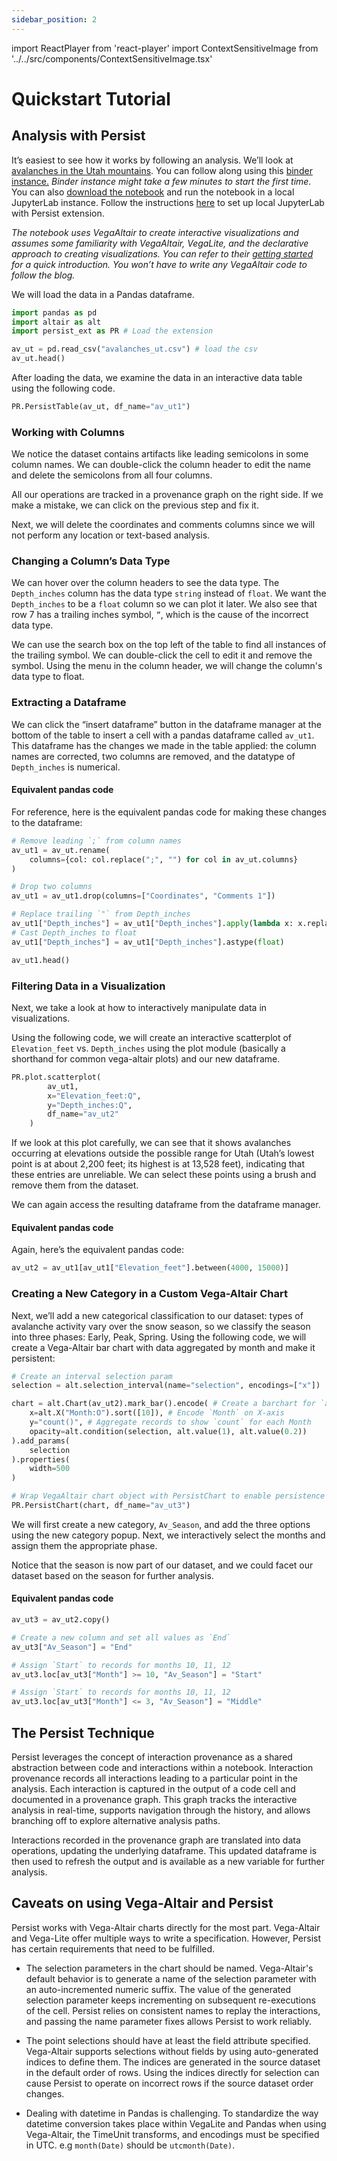 ```yaml
---
sidebar_position: 2
---
```


import ReactPlayer from 'react-player'
import ContextSensitiveImage from '../../src/components/ContextSensitiveImage.tsx'

# Quickstart Tutorial

## Analysis with Persist

It’s easiest to see how it works by following an analysis. We’ll look at [avalanches in the Utah mountains](https://utahavalanchecenter.org/). You can follow along using this [binder instance.](https://mybinder.org/v2/gh/visdesignlab/persist/HEAD?labpath=examples%2Fblog.ipynb) _Binder instance might take a few minutes to start the first time._ You can also [download the notebook](https://raw.githubusercontent.com/visdesignlab/persist/main/examples/blog.ipynb) and run the notebook in a local JupyterLab instance. Follow the instructions [here](https://vdl.sci.utah.edu/persist/docs/installation) to set up local JupyterLab with Persist extension.

_The notebook uses VegaAltair to create interactive visualizations and assumes some familiarity with VegaAltair, VegaLite, and the declarative approach to creating visualizations. You can refer to their [getting started](https://altair-viz.github.io/getting_started/overview.html) for a quick introduction. You won’t have to write any VegaAltair code to follow the blog._

We will load the data in a Pandas dataframe.

```py
import pandas as pd
import altair as alt
import persist_ext as PR # Load the extension

av_ut = pd.read_csv("avalanches_ut.csv") # load the csv
av_ut.head()
```

<ContextSensitiveImage src='img/tutorial_images/step_2.png' className='docs-image'/>

After loading the data, we examine the data in an interactive data table using the following code.

```py
PR.PersistTable(av_ut, df_name="av_ut1")
```

<ContextSensitiveImage src='img/tutorial_images/step_3.png' className='docs-image'/>

### Working with Columns

We notice the dataset contains artifacts like leading semicolons in some column names. We can double-click the column header to edit the name and delete the semicolons from all four columns.
<ContextSensitiveImage src='img/tutorial_images/step_4.png' className='docs-image'/>

All our operations are tracked in a provenance graph on the right side. If we make a mistake, we can click on the previous step and fix it.

Next, we will delete the coordinates and comments columns since we will not perform any location or text-based analysis.

<ContextSensitiveImage src='img/tutorial_images/step_5.png' className='docs-image'/>

### Changing a Column’s Data Type

We can hover over the column headers to see the data type. The `Depth_inches` column has the data type `string` instead of `float`. We want the `Depth_inches` to be a `float` column so we can plot it later. We also see that row 7 has a trailing inches symbol, `”`, which is the cause of the incorrect data type.

We can use the search box on the top left of the table to find all instances of the trailing symbol. We can double-click the cell to edit it and remove the symbol. Using the menu in the column header, we will change the column's data type to float.

### Extracting a Dataframe

We can click the “insert dataframe” button in the dataframe manager at the bottom of the table to insert a cell with a pandas dataframe called `av_ut1`. This dataframe has the changes we made in the table applied: the column names are corrected, two columns are removed, and the datatype of `Depth_inches` is numerical.

<ContextSensitiveImage src='img/tutorial_images/step_6.png' className='docs-image'/>

#### Equivalent pandas code

For reference, here is the equivalent pandas code for making these changes to the dataframe:

```py
# Remove leading `;` from column names
av_ut1 = av_ut.rename(
    columns={col: col.replace(";", "") for col in av_ut.columns}
)

# Drop two columns
av_ut1 = av_ut1.drop(columns=["Coordinates", "Comments 1"])

# Replace trailing `"` from Depth_inches
av_ut1["Depth_inches"] = av_ut1["Depth_inches"].apply(lambda x: x.replace('"', ''))
# Cast Depth_inches to float
av_ut1["Depth_inches"] = av_ut1["Depth_inches"].astype(float)

av_ut1.head()
```

### Filtering Data in a Visualization

Next, we take a look at how to interactively manipulate data in visualizations.

Using the following code, we will create an interactive scatterplot of `Elevation_feet` vs. `Depth_inches` using the plot module (basically a shorthand for common vega-altair plots) and our new dataframe.

```py
PR.plot.scatterplot(
        av_ut1,
        x="Elevation_feet:Q",
        y="Depth_inches:Q",
        df_name="av_ut2"
    )
```

<ContextSensitiveImage src='img/tutorial_images/step_8.png' className='docs-image'/>

If we look at this plot carefully, we can see that it shows avalanches occurring at elevations outside the possible range for Utah (Utah’s lowest point is at about 2,200 feet; its highest is at 13,528 feet), indicating that these entries are unreliable. We can select these points using a brush and remove them from the dataset.

We can again access the resulting dataframe from the dataframe manager.

<ContextSensitiveImage src='img/tutorial_images/step_9.png' className='docs-image'/>

#### Equivalent pandas code

Again, here’s the equivalent pandas code:

```py
av_ut2 = av_ut1[av_ut1["Elevation_feet"].between(4000, 15000)]
```

### Creating a New Category in a Custom Vega-Altair Chart

Next, we’ll add a new categorical classification to our dataset: types of avalanche activity vary over the snow season, so we classify the season into three phases: Early, Peak, Spring. Using the following code, we will create a Vega-Altair bar chart with data aggregated by month and make it persistent:

```py
# Create an interval selection param
selection = alt.selection_interval(name="selection", encodings=["x"])

chart = alt.Chart(av_ut2).mark_bar().encode( # Create a barchart for `av_ut2`
    x=alt.X("Month:O").sort([10]), # Encode `Month` on X-axis
    y="count()", # Aggregate records to show `count` for each Month
    opacity=alt.condition(selection, alt.value(1), alt.value(0.2))
).add_params(
    selection
).properties(
    width=500
)

# Wrap VegaAltair chart object with PersistChart to enable persistence
PR.PersistChart(chart, df_name="av_ut3")
```

We will first create a new category, `Av_Season`, and add the three options using the new category popup. Next, we interactively select the months and assign them the appropriate phase.

<ContextSensitiveImage src='img/tutorial_images/step_11.gif' className='docs-image'/>

Notice that the season is now part of our dataset, and we could facet our dataset based on the season for further analysis.

<ContextSensitiveImage src='img/tutorial_images/step_12.png' className='docs-image'/>

#### Equivalent pandas code

```py
av_ut3 = av_ut2.copy()

# Create a new column and set all values as `End`
av_ut3["Av_Season"] = "End"

# Assign `Start` to records for months 10, 11, 12
av_ut3.loc[av_ut3["Month"] >= 10, "Av_Season"] = "Start"

# Assign `Start` to records for months 10, 11, 12
av_ut3.loc[av_ut3["Month"] <= 3, "Av_Season"] = "Middle"
```

## The Persist Technique

Persist leverages the concept of interaction provenance as a shared abstraction between code and interactions within a notebook. Interaction provenance records all interactions leading to a particular point in the analysis. Each interaction is captured in the output of a code cell and documented in a provenance graph. This graph tracks the interactive analysis in real-time, supports navigation through the history, and allows branching off to explore alternative analysis paths.

Interactions recorded in the provenance graph are translated into data operations, updating the underlying dataframe. This updated dataframe is then used to refresh the output and is available as a new variable for further analysis.

## Caveats on using Vega-Altair and Persist

Persist works with Vega-Altair charts directly for the most part. Vega-Altair and Vega-Lite offer multiple ways to write a specification. However, Persist has certain requirements that need to be fulfilled.

- The selection parameters in the chart should be named. Vega-Altair's default behavior is to generate a name of the selection parameter with an auto-incremented numeric suffix. The value of the generated selection parameter keeps incrementing on subsequent re-executions of the cell. Persist relies on consistent names to replay the interactions, and passing the name parameter fixes allows Persist to work reliably.

- The point selections should have at least the field attribute specified. Vega-Altair supports selections without fields by using auto-generated indices to define them. The indices are generated in the source dataset in the default order of rows. Using the indices directly for selection can cause Persist to operate on incorrect rows if the source dataset order changes.

- Dealing with datetime in Pandas is challenging. To standardize the way datetime conversion takes place within VegaLite and Pandas when using Vega-Altair, the TimeUnit transforms, and encodings must be specified in UTC. e.g `month(Date)` should be `utcmonth(Date)`.
